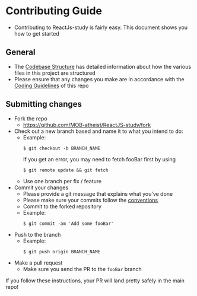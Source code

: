 # Contributing Guide

- Contributing to ReactJs-study is fairly easy. This document shows you how to get started

## General
- The [Codebase Structure](CODEBASE_STRUCTURE.md) has detailed information about how the various files in this project are structured
- Please ensure that any changes you make are in accordance with the [Coding Guidelines](CODING_GUIDELINES.md) of this repo

## Submitting changes

- Fork the repo
  - <https://github.com/MOB-atheist/ReactJS-study/fork>
- Check out a new branch based and name it to what you intend to do:
  - Example:
    ````
    $ git checkout -b BRANCH_NAME
    ````
    If you get an error, you may need to fetch fooBar first by using
    ````
    $ git remote update && git fetch
    ````
  - Use one branch per fix / feature
- Commit your changes
  - Please provide a git message that explains what you've done
  - Please make sure your commits follow the [conventions](https://gist.github.com/robertpainsi/b632364184e70900af4ab688decf6f53#file-commit-message-guidelines-md)
  - Commit to the forked repository
  - Example:
    ````
    $ git commit -am 'Add some fooBar'
    ````
- Push to the branch
  - Example:
    ````
    $ git push origin BRANCH_NAME
    ````
- Make a pull request
  - Make sure you send the PR to the <code>fooBar</code> branch

If you follow these instructions, your PR will land pretty safely in the main repo!